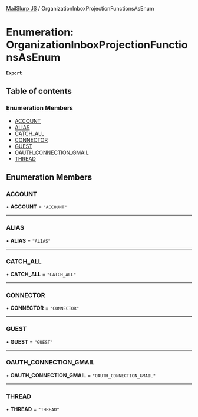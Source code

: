 [MailSlurp JS](../README.md) / OrganizationInboxProjectionFunctionsAsEnum

# Enumeration: OrganizationInboxProjectionFunctionsAsEnum

**`Export`**

## Table of contents

### Enumeration Members

- [ACCOUNT](OrganizationInboxProjectionFunctionsAsEnum.md#account)
- [ALIAS](OrganizationInboxProjectionFunctionsAsEnum.md#alias)
- [CATCH\_ALL](OrganizationInboxProjectionFunctionsAsEnum.md#catch_all)
- [CONNECTOR](OrganizationInboxProjectionFunctionsAsEnum.md#connector)
- [GUEST](OrganizationInboxProjectionFunctionsAsEnum.md#guest)
- [OAUTH\_CONNECTION\_GMAIL](OrganizationInboxProjectionFunctionsAsEnum.md#oauth_connection_gmail)
- [THREAD](OrganizationInboxProjectionFunctionsAsEnum.md#thread)

## Enumeration Members

### ACCOUNT

• **ACCOUNT** = ``"ACCOUNT"``

___

### ALIAS

• **ALIAS** = ``"ALIAS"``

___

### CATCH\_ALL

• **CATCH\_ALL** = ``"CATCH_ALL"``

___

### CONNECTOR

• **CONNECTOR** = ``"CONNECTOR"``

___

### GUEST

• **GUEST** = ``"GUEST"``

___

### OAUTH\_CONNECTION\_GMAIL

• **OAUTH\_CONNECTION\_GMAIL** = ``"OAUTH_CONNECTION_GMAIL"``

___

### THREAD

• **THREAD** = ``"THREAD"``
